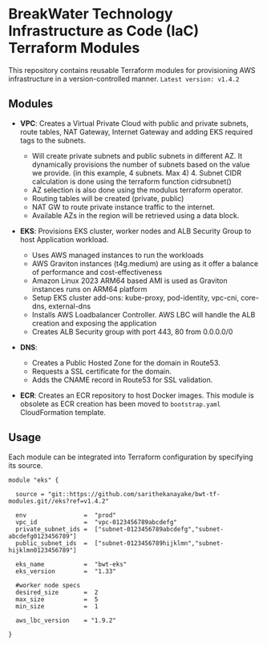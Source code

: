 # BreakWater Technology Infrastructure as Code (IaC) Terraform Modules

This repository contains reusable Terraform modules for provisioning AWS infrastructure in a version-controlled manner.
`Latest version: v1.4.2`

## Modules

- **VPC**: Creates a Virtual Private Cloud with public and private subnets, route tables, NAT Gateway, Internet Gateway and adding EKS required tags to the subnets.
  - Will create private subnets and public subnets in different AZ. It dynamically provisions the number of subnets based on the value we provide. (in this example, 4 subnets. Max 4) 4. Subnet CIDR calculation is done using the terraform function cidrsubnet()
  - AZ selection is also done using the modulus terraform operator.
  - Routing tables will be created (private, public)
  - NAT GW to route private instance traffic to the internet. 
  - Available AZs in the region will be retrieved using a data block. 

- **EKS**: Provisions EKS cluster, worker nodes and ALB Security Group to host Application workload.
  - Uses AWS managed instances to run the workloads
  - AWS Graviton instances (t4g.medium) are using as it offer a balance of performance and cost-effectiveness
  - Amazon Linux 2023 ARM64 based AMI is used as Graviton instances runs on ARM64 platform
  - Setup EKS cluster add-ons: kube-proxy, pod-identity, vpc-cni, core-dns, external-dns
  - Installs AWS Loadbalancer Controller. AWS LBC will handle the ALB creation and exposing the application
  - Creates ALB Security group with port 443, 80 from 0.0.0.0/0

- **DNS**:
  - Creates a Public Hosted Zone for the domain in Route53.
  - Requests a SSL certificate for the domain.
  - Adds the CNAME record in Route53 for SSL validation.

- **ECR**: Creates an ECR repository to host Docker images. This module is obsolete as ECR creation has been moved to `bootstrap.yaml` CloudFormation template.

## Usage

Each module can be integrated into Terraform configuration by specifying its source. 

```hcl
module "eks" {

  source = "git::https://github.com/sarithekanayake/bwt-tf-modules.git//eks?ref=v1.4.2"

  env                =  "prod"
  vpc_id             =  "vpc-0123456789abcdefg"
  private_subnet_ids =  ["subnet-0123456789abcdefg","subnet-abcdefg0123456789"]
  public_subnet_ids  =  ["subnet-0123456789hijklmn","subnet-hijklmn0123456789"]
  
  eks_name           =  "bwt-eks"
  eks_version        =  "1.33"

  #worker node specs
  desired_size       =  2
  max_size           =  5
  min_size           =  1

  aws_lbc_version    = "1.9.2"

}
```